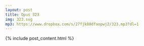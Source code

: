 ```yaml
---
layout: post
title: Opus 323
img: 323.svg
mp3: https://www.dropbox.com/s/27fjk08dfaopwj2/323.mp3?dl=1
---
```


{% include post_content.html %}
